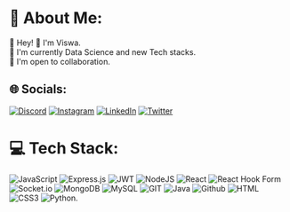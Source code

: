 # 💫 About Me:
🚀 Hey! 👋 I'm Viswa.<br>🔭 I'm currently Data Science and new Tech stacks.<br>🤝 I'm open to collaboration.<br> 


## 🌐 Socials:
[![Discord](https://img.shields.io/badge/Discord-%237289DA.svg?logo=discord&logoColor=white)](https://discord.gg/#3945) [![Instagram](https://img.shields.io/badge/Instagram-%23E4405F.svg?logo=Instagram&logoColor=white)](https://instagram.com/v.i.s.w.a_t.e.j.a) [![LinkedIn](https://img.shields.io/badge/LinkedIn-%230077B5.svg?logo=linkedin&logoColor=white)](https://linkedin.com/in/viswa-teja) [![Twitter](https://img.shields.io/badge/Twitter-%231DA1F2.svg?logo=Twitter&logoColor=white)](https://twitter.com/Viswaa003)

# 💻 Tech Stack:

 ![JavaScript](https://img.shields.io/badge/javascript-%23323330.svg?style=plastic&logo=javascript&logoColor=%23F7DF1E) ![Express.js](https://img.shields.io/badge/express.js-%23404d59.svg?style=plastic&logo=express&logoColor=%2361DAFB) ![JWT](https://img.shields.io/badge/JWT-black?style=plastic&logo=JSON%20web%20tokens) ![NodeJS](https://img.shields.io/badge/node.js-6DA55F?style=plastic&logo=node.js&logoColor=white)  ![React](https://img.shields.io/badge/react-%2320232a.svg?style=plastic&logo=react&logoColor=%2361DAFB) ![React Hook Form](https://img.shields.io/badge/React%20Hook%20Form-%23EC5990.svg?style=plastic&logo=reacthookform&logoColor=white) ![Socket.io](https://img.shields.io/badge/Socket.io-black?style=plastic&logo=socket.io&badgeColor=010101) ![MongoDB](https://img.shields.io/badge/MongoDB-%234ea94b.svg?style=plastic&logo=mongodb&logoColor=white) ![MySQL](https://img.shields.io/badge/mysql-%2300000f.svg?style=plastic&logo=mysql&logoColor=white)  ![GIT](https://img.shields.io/badge/Git-fc6d26?style=plastic&logo=git&logoColor=white) ![Java](https://img.shields.io/badge/java-%23ED8B00.svg?style=plastic&logo=openjdk&logoColor=white)  ![Github](https://img.shields.io/badge/react-%2320232a.svg?style=plastic&logo=react&logoColor=%2361DAFB)  ![HTML]([https://img.shields.io/badge/react-%2320232a.svg?style=plastic&logo=react&logoColor=%2361DAFB]) ![CSS3](https://img.shields.io/badge/CSS3-1572B6?style=for-the-badge&logo=css3&logoColor=white)  ![Python]([https://img.shields.io/badge/CSS3-1572B6?style=for-the-badge&logo=css3&logoColor=white]).

<!-- Proudly created with GPRM ( https://gprm.itsvg.in ) -->
